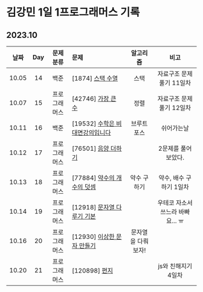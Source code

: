 # 김강민 1일 1프로그래머스 기록

## 2023.10

| 날짜  | Day |  문제 분류   | 문제                                               |      알고리즘      |               비고                |
| :---: | :-: | :----------: | :------------------------------------------------- | :----------------: | :-------------------------------: |
| 10.05 | 14  |     백준     | [1874] [스택 수열](./Week_01/1006/)                |        스택        |     자료구조 문제풀기 11일차      |
| 10.07 | 15  | 프로그래머스 | [42746] [가장 큰 수](./Week_01/1007/)              |        정렬        |     자료구조 문제풀기 12일차      |
| 10.11 | 16  |     백준     | [19532] [수학은 비대면강의입니다](./Week_02/1011/) |     브루트포스     |            쉬어가는날             |
| 10.12 | 17  | 프로그래머스 | [76501] [음양 더하기](./Week_02/1012/)             |                    |        2문제를 풀어보았다.        |
| 10.13 | 18  | 프로그래머스 | [77884] [약수의 개수의 덧셈](./Week_02/1013/)      |    약수 구하기     |      약수, 배수 구하기 1일차      |
| 10.14 | 19  | 프로그래머스 | [12918] [문자열 다루기 기본](./Week_02/1015/)      |                    | 우테코 자소서 쓰느라 바빠요... ㅠ |
| 10.16 | 20  | 프로그래머스 | [12930] [이상한 문자 만들기](./Week_02/1016/)      | 문자열을 다뤄보자! |                                   |
| 10.20 | 21  | 프로그래머스 | [120898] [편지](./Week_03/1020/)                   |                    |        js와 친해지기 4일차        |
